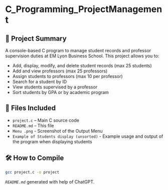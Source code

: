 # C_Programming_ProjectManagement

## 🎯 Project Summary

A console-based C program to manage student records and professor supervision duties at EM Lyon Business School. This project allows you to:

- Add, display, modify, and delete student records (max 25 students)
- Add and view professors (max 25 professors)
- Assign students to professors (max 10 per professor)
- Search for a student by ID
- View students supervised by a professor
- Sort students by GPA or by academic program

## 📁 Files Included

- `project.c` – Main C source code
- `README.md` – This file
- `Menu .png` - Screenshot of the Output Menu
- `Example of Students display (unsorted)` - Example usage and output of the program when displaying students 

## 🛠 How to Compile

```bash
gcc project.c -o project
```

*`README.md`* generated with help of ChatGPT.
